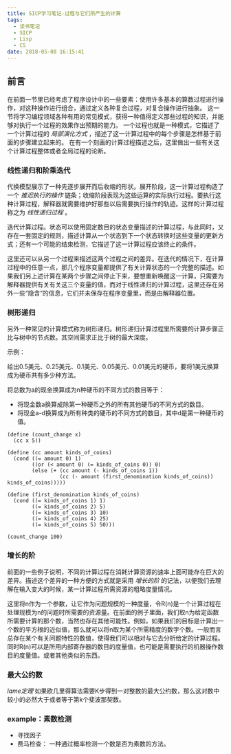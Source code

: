 ```yaml
---
title: SICP学习笔记-过程与它们所产生的计算
tags:
  - 读书笔记
  - SICP
  - Lisp
  - CS
date: 2018-05-08 16:15:41
---
```



## 前言

在前面一节里已经考虑了程序设计中的一些要素：使用许多基本的算数过程进行操作，对这种操作进行组合，通过定义各种复合过程，对复合操作进行抽象。
这一节将学习编程领域各种有用的常见模式，获得一种值得定义那些过程的知识，并能够对执行一个过程的效果作出预期的能力。
一个过程也就是一种模式，它描述了一个计算过程的 *局部演化方式* ，描述了这一计算过程中的每个步骤是怎样基于前面的步骤建立起来的。
在有一个刻画的计算过程描述之后，这里做出一些有关这个计算过程整体或者全局过程的论断。
<!--more-->

### 线性递归和阶乘迭代

代换模型展示了一种先逐步展开而后收缩的形状。展开阶段，这一计算过程构造了一个 *推迟执行的操作* 链条；收缩阶段表现为这些运算的实际执行过程。要执行这种计算过程，解释器就需要维护好那些以后需要执行操作的轨迹。这样的计算过程称之为 *线性递归过程* 。

迭代计算过程。状态可以使用固定数目的状态变量描述的计算过程，与此同时，又存在一套固定的规则，描述计算从一个状态到下一个状态转换时这些变量的更新方式；还有一个可能的结束检测，它描述了这一计算过程应该终止的条件。

这里还可以从另一个过程来描述这两个过程之间的差异。在迭代的情况下，在计算过程中的任意一点，那几个程序变量都提供了有关计算状态的一个完整的描述。如果我们另上述计算在某两个步骤之间停止下来，要想重新唤醒这一计算，只需要为解释器提供有关有关这三个变量的值，而对于线性递归的计算过程，这里还存在另外一些“隐含”的信息，它们并未保存在程序变量里，而是由解释器位置。

### 树形递归

另外一种常见的计算模式称为树形递归。树形递归计算过程里所需要的计算步骤正比与树中的节点数。其空间需求正比于树的最大深度。

示例：

给出0.5美元、0.25美元、0.1美元、0.05美元、0.01美元的硬币，要将1美元换算成为硬币共有多少种方法。

将总数为a的现金换算成为n种硬币的不同方式的数目等于：
  * 将现金数a换算成除第一种硬币之外的所有其他硬币的不同方式的数目。
  * 将现金a-d换算成为所有种类的硬币的不同方式的数目，其中d是第一种硬币的值。
```
(define (count_change x)
  (cc x 5))

(define (cc amount kinds_of_coins)
  (cond ((= amount 0) 1)
        ((or (< amount 0) (= kinds_of_coins 0)) 0)
        (else (+ (cc amount (- kinds_of_coins 1))
                 (cc (- amount (first_denomination kinds_of_coins)) kinds_of_coins)))))

(define (first_denomination kinds_of_coins)
  (cond ((= kinds_of_coins 1) 1)
        ((= kinds_of_coins 2) 5)
        ((= kinds_of_coins 3) 10)
        ((= kinds_of_coins 4) 25)
        ((= kinds_of_coins 5) 50)))

(count_change 100)
```

### 增长的阶

前面的一些例子说明，不同的计算过程在消耗计算资源的速率上面可能存在巨大的差异。描述这个差异的一种方便的方式就是采用 *增长的阶* 的记法，以便我们去理解在输入变大的时候，某一计算过程所需资源的粗略度量情况。

这里将n作为一个参数，让它作为问题规模的一种度量，令R(n)是一个计算过程在处理规模为n的问题时所需要的资源量。在前面的例子里面，我们取n为给定函数所需要计算的那个数，当然也存在其他可能性。例如，如果我们的目标是计算出一个数的平方根的近似值，那么就可以将n取为某个所需精度的数字个数。一般而言总存在某个有关问题特性的数值，使得我们可以相对与它去分析给定的计算过程。同时R(n)可以是所用内部寄存器的数目的度量值，也可能是需要执行的机器操作数目的度量值。或者其他类似的东西。

### 最大公约数

 *lame定理* 如果欧几里得算法需要K步得到一对整数的最大公约数，那么这对数中较小的必然大于或者等于第k个斐波那契数。

### example：素数检测

  * 寻找因子
  * 费马检查： 一种通过概率检测一个数是否为素数的方法。
